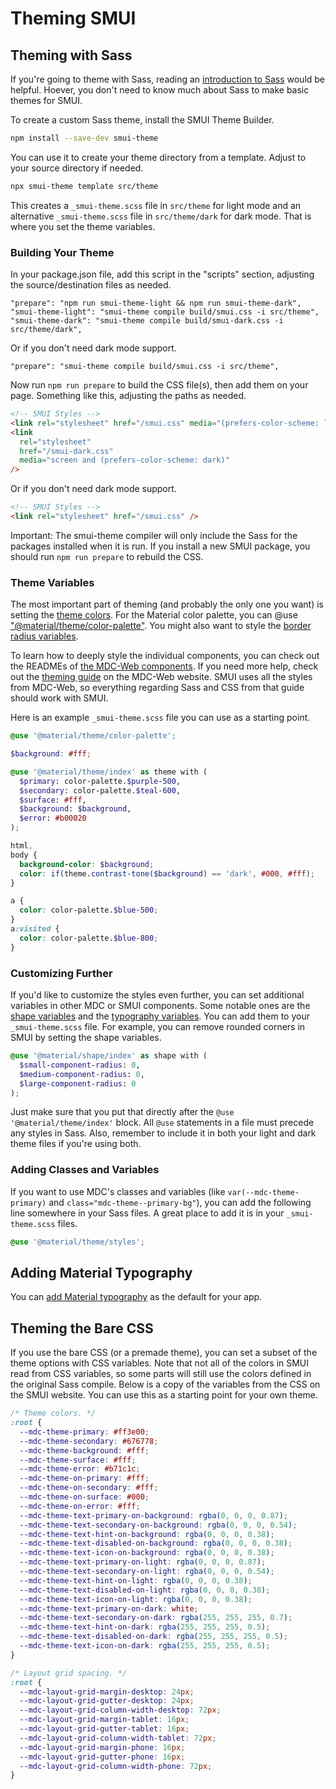 # Theming SMUI

## Theming with Sass

If you're going to theme with Sass, reading an [introduction to Sass](https://sass-lang.com/guide) would be helpful. Hoever, you don't need to know much about Sass to make basic themes for SMUI.

To create a custom Sass theme, install the SMUI Theme Builder.

```sh
npm install --save-dev smui-theme
```

You can use it to create your theme directory from a template. Adjust to your source directory if needed.

```sh
npx smui-theme template src/theme
```

This creates a `_smui-theme.scss` file in `src/theme` for light mode and an alternative `_smui-theme.scss` file in `src/theme/dark` for dark mode. That is where you set the theme variables.

### Building Your Theme

In your package.json file, add this script in the "scripts" section, adjusting the source/destination files as needed.

```
"prepare": "npm run smui-theme-light && npm run smui-theme-dark",
"smui-theme-light": "smui-theme compile build/smui.css -i src/theme",
"smui-theme-dark": "smui-theme compile build/smui-dark.css -i src/theme/dark",
```

Or if you don't need dark mode support.

```
"prepare": "smui-theme compile build/smui.css -i src/theme",
```

Now run `npm run prepare` to build the CSS file(s), then add them on your page. Something like this, adjusting the paths as needed.

```html
<!-- SMUI Styles -->
<link rel="stylesheet" href="/smui.css" media="(prefers-color-scheme: light)" />
<link
  rel="stylesheet"
  href="/smui-dark.css"
  media="screen and (prefers-color-scheme: dark)"
/>
```

Or if you don't need dark mode support.

```html
<!-- SMUI Styles -->
<link rel="stylesheet" href="/smui.css" />
```

Important: The smui-theme compiler will only include the Sass for the packages installed when it is run. If you install a new SMUI package, you should run `npm run prepare` to rebuild the CSS.

### Theme Variables

The most important part of theming (and probably the only one you want) is setting the [theme colors](https://github.com/material-components/material-components-web/tree/v14.0.0/packages/mdc-theme#color-scheme). For the Material color palette, you can @use ["@material/theme/color-palette"](https://github.com/material-components/material-components-web/blob/v14.0.0/packages/mdc-theme/_color-palette.scss). You might also want to style the [border radius variables](https://github.com/material-components/material-components-web/tree/v14.0.0/packages/mdc-shape#sass-variables).

To learn how to deeply style the individual components, you can check out the READMEs of [the MDC-Web components](https://github.com/material-components/material-components-web/tree/v14.0.0/packages). If you need more help, check out the [theming guide](https://m2.material.io/develop/web/theming/theming-guide) on the MDC-Web website. SMUI uses all the styles from MDC-Web, so everything regarding Sass and CSS from that guide should work with SMUI.

Here is an example `_smui-theme.scss` file you can use as a starting point.

```scss
@use '@material/theme/color-palette';

$background: #fff;

@use '@material/theme/index' as theme with (
  $primary: color-palette.$purple-500,
  $secondary: color-palette.$teal-600,
  $surface: #fff,
  $background: $background,
  $error: #b00020
);

html,
body {
  background-color: $background;
  color: if(theme.contrast-tone($background) == 'dark', #000, #fff);
}

a {
  color: color-palette.$blue-500;
}
a:visited {
  color: color-palette.$blue-800;
}
```

### Customizing Further

If you'd like to customize the styles even further, you can set additional variables in other MDC or SMUI components. Some notable ones are the [shape variables](https://github.com/material-components/material-components-web/tree/v14.0.0/packages/mdc-shape#sass-variables) and the [typography variables](https://github.com/material-components/material-components-web/blob/v14.0.0/packages/mdc-typography/_typography.scss#L93). You can add them to your `_smui-theme.scss` file. For example, you can remove rounded corners in SMUI by setting the shape variables.

```scss
@use '@material/shape/index' as shape with (
  $small-component-radius: 0,
  $medium-component-radius: 0,
  $large-component-radius: 0
);
```

Just make sure that you put that directly after the `@use '@material/theme/index'` block. All `@use` statements in a file must precede any styles in Sass. Also, remember to include it in both your light and dark theme files if you're using both.

### Adding Classes and Variables

If you want to use MDC's classes and variables (like `var(--mdc-theme-primary)` and `class="mdc-theme--primary-bg"`), you can add the following line somewhere in your Sass files. A great place to add it is in your `_smui-theme.scss` files.

```scss
@use '@material/theme/styles';
```

## Adding Material Typography

You can [add Material typography](/TYPOGRAPHY.md) as the default for your app.

## Theming the Bare CSS

If you use the bare CSS (or a premade theme), you can set a subset of the theme options with CSS variables. Note that not all of the colors in SMUI read from CSS variables, so some parts will still use the colors defined in the original Sass compile. Below is a copy of the variables from the CSS on the SMUI website. You can use this as a starting point for your own theme.

```css
/* Theme colors. */
:root {
  --mdc-theme-primary: #ff3e00;
  --mdc-theme-secondary: #676778;
  --mdc-theme-background: #fff;
  --mdc-theme-surface: #fff;
  --mdc-theme-error: #b71c1c;
  --mdc-theme-on-primary: #fff;
  --mdc-theme-on-secondary: #fff;
  --mdc-theme-on-surface: #000;
  --mdc-theme-on-error: #fff;
  --mdc-theme-text-primary-on-background: rgba(0, 0, 0, 0.87);
  --mdc-theme-text-secondary-on-background: rgba(0, 0, 0, 0.54);
  --mdc-theme-text-hint-on-background: rgba(0, 0, 0, 0.38);
  --mdc-theme-text-disabled-on-background: rgba(0, 0, 0, 0.38);
  --mdc-theme-text-icon-on-background: rgba(0, 0, 0, 0.38);
  --mdc-theme-text-primary-on-light: rgba(0, 0, 0, 0.87);
  --mdc-theme-text-secondary-on-light: rgba(0, 0, 0, 0.54);
  --mdc-theme-text-hint-on-light: rgba(0, 0, 0, 0.38);
  --mdc-theme-text-disabled-on-light: rgba(0, 0, 0, 0.38);
  --mdc-theme-text-icon-on-light: rgba(0, 0, 0, 0.38);
  --mdc-theme-text-primary-on-dark: white;
  --mdc-theme-text-secondary-on-dark: rgba(255, 255, 255, 0.7);
  --mdc-theme-text-hint-on-dark: rgba(255, 255, 255, 0.5);
  --mdc-theme-text-disabled-on-dark: rgba(255, 255, 255, 0.5);
  --mdc-theme-text-icon-on-dark: rgba(255, 255, 255, 0.5);
}

/* Layout grid spacing. */
:root {
  --mdc-layout-grid-margin-desktop: 24px;
  --mdc-layout-grid-gutter-desktop: 24px;
  --mdc-layout-grid-column-width-desktop: 72px;
  --mdc-layout-grid-margin-tablet: 16px;
  --mdc-layout-grid-gutter-tablet: 16px;
  --mdc-layout-grid-column-width-tablet: 72px;
  --mdc-layout-grid-margin-phone: 16px;
  --mdc-layout-grid-gutter-phone: 16px;
  --mdc-layout-grid-column-width-phone: 72px;
}
```
